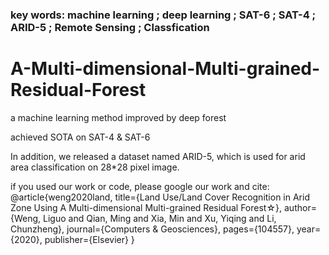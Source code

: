 ### key words:  machine learning ; deep learning ; SAT-6 ; SAT-4 ; ARID-5 ; Remote Sensing ; Classfication


# A-Multi-dimensional-Multi-grained-Residual-Forest
a machine learning method improved by deep forest

achieved SOTA on SAT-4 & SAT-6

In addition, we released a dataset named ARID-5, which is used for arid area classification on 28*28 pixel image.


if you used our work or code, please google our work and cite: 
@article{weng2020land,
  title={Land Use/Land Cover Recognition in Arid Zone Using A Multi-dimensional Multi-grained Residual Forest☆},
  author={Weng, Liguo and Qian, Ming and Xia, Min and Xu, Yiqing and Li, Chunzheng},
  journal={Computers \& Geosciences},
  pages={104557},
  year={2020},
  publisher={Elsevier}
}
